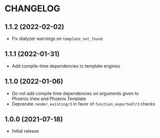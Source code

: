 # CHANGELOG

## 1.1.2 (2022-02-02)

  * Fix dialyzer warnings on `template_not_found`

## 1.1.1 (2022-01-31)

  * Add compile-time dependencies to template engines

## 1.1.0 (2022-01-06)

  * Do not add compile time dependencies on arguments given to Phoenix.View and Phoenix.Template
  * Deprecate `render_existing/3` in favor of `function_exported?/3` checks

## 1.0.0 (2021-07-18)

  * Initial release

